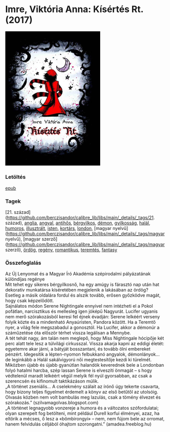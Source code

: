 # <a name="id_632">Imre, Viktória Anna: Kísértés Rt. (2017)</a>
<img src="https://github.com/BercziSandor/calibre_lib/raw/main/libs/main/Imre%2C%20Viktoria%20Anna/Kisertes%20Rt_%20%28632%29/cover.jpg" alt="cover" width="300"/>

### Letöltés
[epub](https://github.com/BercziSandor/calibre_lib/raw/main/libs/main/Imre%2C%20Viktoria%20Anna/Kisertes%20Rt_%20%28632%29/Kisertes%20Rt_%20-%20Imre%2C%20Viktoria%20Anna.epub)

### Tagek
[21. század](https://github.com/berczisandor/calibre_lib/libs/main/_details/_tags/21. század), [anglia](https://github.com/berczisandor/calibre_lib/libs/main/_details/_tags/anglia), [angyal](https://github.com/berczisandor/calibre_lib/libs/main/_details/_tags/angyal), [antihős](https://github.com/berczisandor/calibre_lib/libs/main/_details/_tags/antihős), [bérgyilkos](https://github.com/berczisandor/calibre_lib/libs/main/_details/_tags/bérgyilkos), [démon](https://github.com/berczisandor/calibre_lib/libs/main/_details/_tags/démon), [gyilkosság](https://github.com/berczisandor/calibre_lib/libs/main/_details/_tags/gyilkosság), [halál](https://github.com/berczisandor/calibre_lib/libs/main/_details/_tags/halál), [humoros](https://github.com/berczisandor/calibre_lib/libs/main/_details/_tags/humoros), [illusztrált](https://github.com/berczisandor/calibre_lib/libs/main/_details/_tags/illusztrált), [isten](https://github.com/berczisandor/calibre_lib/libs/main/_details/_tags/isten), [kortárs](https://github.com/berczisandor/calibre_lib/libs/main/_details/_tags/kortárs), [london](https://github.com/berczisandor/calibre_lib/libs/main/_details/_tags/london), [magyar nyelvű](https://github.com/berczisandor/calibre_lib/libs/main/_details/_tags/magyar nyelvű), [magyar szerző](https://github.com/berczisandor/calibre_lib/libs/main/_details/_tags/magyar szerző), [ördög](https://github.com/berczisandor/calibre_lib/libs/main/_details/_tags/ördög), [regény](https://github.com/berczisandor/calibre_lib/libs/main/_details/_tags/regény), [romantikus](https://github.com/berczisandor/calibre_lib/libs/main/_details/_tags/romantikus), [teremtés](https://github.com/berczisandor/calibre_lib/libs/main/_details/_tags/teremtés), [fantasy](https://github.com/berczisandor/calibre_lib/libs/main/_details/_tags/fantasy)

### Összefoglalás
<div>
<p>Az ​Új Lenyomat és a Magyar Író Akadémia szépirodalmi pályázatának különdíjas regénye<br>Mit tehet egy sikeres bérgyilkosnő, ha egy amúgy is fárasztó nap után hat dekoratív munkatársa kíséretében megjelenik a lakásában az ördög?<br>Esetleg a másik oldalára fordul és alszik tovább, erősen győzködve magát, hogy csak képzelődött.<br>Sajnálatos módon Serene Nightingale ennyivel nem intézheti el a Pokol pofátlan, narcisztikus és mellesleg igen jóképű Nagyurát. Lucifer ugyanis nem merő szórakozásból keresi fel éjnek évadján: Serene lelkéért verseny folyik közte és a mindenható Anyaúristen, Pandora között. Ha a Teremtő nyer, a világ fele megszabadul a gonosztól. Ha Lucifer, akkor a démonúr a száműzetése óta először térhet vissza legálisan a Mennybe.<br>A tét tehát nagy, ám talán nem meglepő, hogy Miss Nightingale hócipője két perc alatt tele lesz a túlvilági cirkusszal. Vissza akarja kapni az eddigi életét: egyetemre akar járni, a bátyját bosszantani, és tovább ölni embereket pénzért. Idegesítik a lépten-nyomon felbukkanó angyalok, démonlányok… de leginkább a Halál sakálvigyorú női megtestesítője kezdi ki türelmét.<br>Miközben újabb és újabb gyanútlan halandók keverednek bele a Londonban folyó hatalmi harcba, szép lassan Serene is elveszíti önmagát – s hogy védtelenül maradt lelkéért végül melyik fél nyúl gyorsabban, az csak a szerencsén és kifinomult taktikázáson múlik.<br>„A történet zseniális… A cselekmény szálait az írónő úgy tekerte csavarta, hogy bizony teljes figyelmet érdemelt a könyv az első betűtől az utolsóig. Olvasás közben nem volt bambulás meg lazulás, csak a tömény élvezet és szórakozás.” (szilvamagolvas.blogspot.com)<br>„A történet legnagyobb vonzereje a humora és a változatos szófordulatai; olyan szerepelt fog betölteni, mint például Durell korfui élményei, azaz, ha eltörik a mécses, ő lesz a «bömbirongyi» – nem, nem fújom bele az orromat, hanem felvidulás céljából óhajtom szorongatni.” (amadea.freeblog.hu)</p></div>


